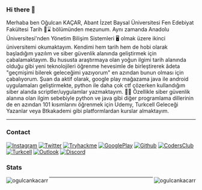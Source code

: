 ### Hi there 👋

Merhaba ben Oğulcan KAÇAR,
Abant İzzet Baysal Üniversitesi Fen Edebiyat Fakültesi Tarih 📜⌛ bölümünden mezunum. Aynı zamanda Anadolu Üniversitesi'nden Yönetim Bilişim Sistemleri 🖥️ olmak üzere ikinci üniversitemi okumaktayım. Kendimi hem tarih hem de hobi olarak başladığım yazılım ve siber güvenlik alanında geliştirmek için çabalamaktayım. Bu hususta araştırmaya olan yoğun ilgimi tarih alanında olduğu gibi yeni teknolojileri öğrenme hevesimle de birleştirerek âdeta "geçmişimi bilerek geleceğimi yazıyorum" en azından bunun olması için çabalıyorum. Şuan da aktif olarak, google play mağazama java ile android uygulamaları geliştirmekte, python ile daha çok ctf çözerken kullandığım siber alanda scriptler/uygulamlar yazmaktayım. 👨‍💻 Özellikle siber güvenlik alanına olan ilgim sebebiyle python ve java gibi diğer programlama dillerinin de en azından 101 kısımlarını öğrenmek için Udemy, Turkcell Geleceği Yazanlar veya Btkakademi gibi platformlardan kurslar almaktayım.  

---

### Contact <br>
[![Instagram](https://img.shields.io/badge/Instagram-000000?style=for-the-badge&logo=Instagram&logoColor=whit)](https://www.instagram.com/ogulcan_kcr) 
[![Twitter](https://img.shields.io/badge/Twitter-000000?style=for-the-badge&logo=Twitter&logoColor=whit)](https://twitter.com/Ogulcan_Kacarr) 
[![Tryhackme](https://img.shields.io/badge/Tryhackme-000000?style=for-the-badge&logo=Tryhackme&logoColor=whit)](https://tryhackme.com/p/ogulcanKacar) 
[![GooglePlay](https://img.shields.io/badge/Googleplay-000000?style=for-the-badge&logo=Googleplay&logoColor=whit)](https://play.google.com/store/apps/dev?id=6520298174878575178)
[![Github](https://img.shields.io/badge/Github-000000?style=for-the-badge&logo=Github&logoColor=whit)](https://www.github.com/OgulcanKacarr)
[![CodersClub](https://img.shields.io/badge/CodersClub-000000?style=for-the-badge&logo=CodersClub&logoColor=whit)](https://codersclub.co/dev/OgulcanKacarr/share-card)
[![Turkcell](https://img.shields.io/badge/Turkcell-000000?style=for-the-badge&logo=Turkcell&logoColor=whit)](https://gelecegiyazanlar.turkcell.com.tr/kisi/ogulcankacarr)
[![Outlook](https://img.shields.io/badge/Mail-000000?style=for-the-badge&logo=Gmail&logoColor=whit)](mailto:oglcnkcr54_kcr@outlook.com)
[![Discord](https://img.shields.io/badge/Discord-000000?style=for-the-badge&logo=Discord&logoColor=whit)](https://discord.gg/tzxfQmut)


### Stats <br>
<p><img align="left" src="https://github-readme-stats.vercel.app/api/top-langs?username=ogulcankacarr&show_icons=true&locale=en&layout=compact" alt="ogulcankacarr"/></p>
<p><img align="right" src="https://github-readme-stats.vercel.app/api?username=OgulcanKacarr&show_icons=true&theme=radical" alt="ogulcankacarr" /></p> 

---

###
<p align="center>
		
                                                                                                                                                       
                                                                                                      .                                                   
                                                   ...'',,.                                         .''''.....                                            
                                              .'''''''''....                     .'''.              .......''.....                                        
                                         ..''.','...''....     '.     ...  .''. .:ddl.               .................                                    
                                       ..','',,''...''''...''',,.    ,od:..:dd:..;dd;  .:cccc:,.      ..'......'''......                                  
                                    ...'','..''.....'...  ..',,''::. ;ddc. ;dd:..'od;.,odc''::c;..,:;'...........,'..'.....                               
                                 ...'''..''..''.........';'':;::';o, .coo:;cdl.  'od,.'lo:.......,:lcclc'........,'..'.........                           
                              ...'...............,cooolc,..lc.:d;.cl...;c;,'',....;l,...,c:::;..lxo::lod;..,;....'...............                         
                              ....''...........;lol,.;odo' 'c:,,,,;c,........ ..................,::::loc'.cddl:,'.....'...........                        
                             .......'.........:dl'.   ;dd;  .',''.,c,....   .;:;'.,:.  .....'....  ..;;..cddl;,col,....''......'....                      
                          ...........'.'.... 'ddo:....ldo;     ''',..       ;olcooc;.     ....          'dd:. .,ldo....','.....'...'..                    
                        .................'.   ,ooollol:'..                 .co:;ll;,.      .            .''. .cddl.  ..........'..'''....                 
                     .............''.   ...    ....';.                      ,llolcc:'                       .cdc'.   ..   .........'.......               
                     .. ..   ......                                           ...'::.                        ..             ................              
                     ......  .                                              .;:cldc,.                                                ......               
                 .........                                                 .lxoccl,                                                   .''......           
                .......                                                     .,;:coo:.                                                   .',...'.          
              .......                                                            .;;.                                                     ........        
            ..'...                                                          ..     .'.                                                       ....'.       
           .....                                                           .;.      ;;'.                                                       ...''.     
          .....                                                            .;,     .;...                                                        ....'.    
         ....                                                               .,;;;;,,.                                                             .....   
        ...                                                                   ...,;'                                                                ....  
                                                                            ..,;cll:.                                                                     
                                                                           .cdocll,                                                                       
                                                                           .,clcloc,.                                                                     
                                                                              ...;cc.                                                                     
                                                                           .,'.  .,:'                                                                     
                                                                           .;ol;;cl;.                       Oğulcan KAÇAR                                             
                                                                            .;oddl;'.                       github.com/OgulcanKacarr                                              
                                                                           .:lloolc:'.                                                                    
                         .....'...'.......''..'.. .''.                       ......                      ..'....'...'.......'.........                    
                                                                           .........                                                                      
                                                                           ..........                                                                     
                                                                           ..........                                                                     
                                                                           .''....'..                                                                     
  
</p>
